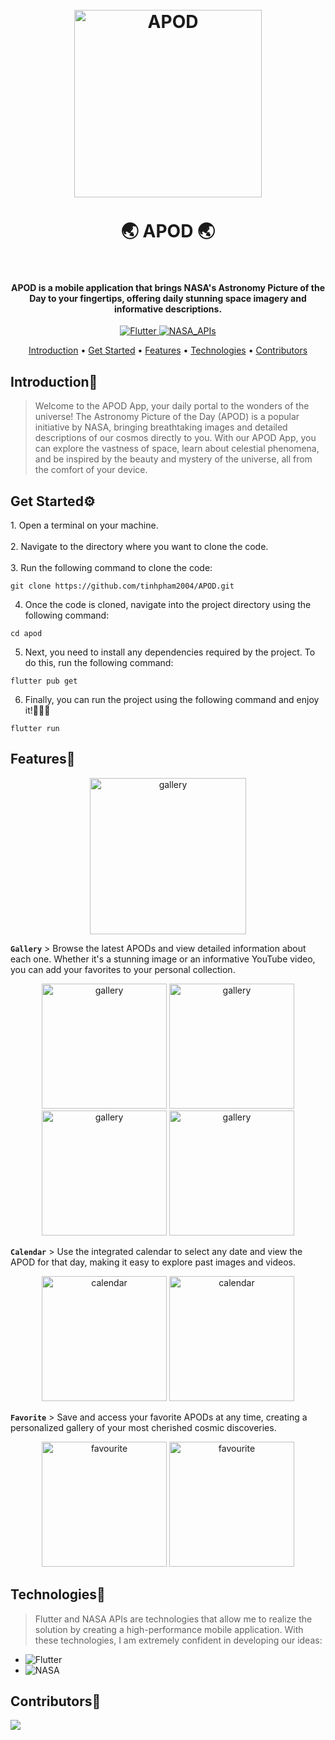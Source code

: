 <h1 align="center">
  <br />
  <img
    src="https://github.com/tinhpham2004/APOD/assets/86793610/657dd91b-cf1d-433b-af52-233dcf82567c"
    alt="APOD"
    width="300"
  />
  <br />
  <br />
  🌏 APOD 🌏
  <br />
  <br />
</h1>

<h4 align="center">
  APOD is a mobile application that brings NASA's Astronomy Picture of the Day to your fingertips, offering daily stunning space imagery and informative descriptions.
</h4>

<p align="center">
  <a href="https://flutter.dev">
    <img
      src="https://img.shields.io/badge/flutter%20version-%3E%3D3.2.2-blue"
      alt="Flutter"
    />
  </a>
  <a href="https://api.nasa.gov/">
    <img
      src="https://img.shields.io/badge/NASA_APIs-%20-green"
      alt="NASA_APIs"
    />
  </a>
</p>

<p align="center">
  <a href="#introduction">Introduction</a> •
  <a href="#get-started">Get Started</a> • <a href="#features">Features</a> •
  <a href="#technologies">Technologies</a> •
  <a href="#contributor">Contributors</a>
</p>

<h2 id="#introduction">Introduction👋</h2>

> Welcome to the APOD App, your daily portal to the wonders of the universe! The Astronomy Picture of the Day (APOD) is a popular initiative by NASA, bringing breathtaking images and detailed descriptions of our cosmos directly to you. With our APOD App, you can explore the vastness of space, learn about celestial phenomena, and be inspired by the beauty and mystery of the universe, all from the comfort of your device.

<h2 id="get-started">Get Started⚙️</h2>
1. Open a terminal on your machine. <br/><br/>
2. Navigate to the directory where you want to clone the code. <br/><br/>
3. Run the following command to clone the code:

```
git clone https://github.com/tinhpham2004/APOD.git
```

4. Once the code is cloned, navigate into the project directory using the following command:

```
cd apod
```

5. Next, you need to install any dependencies required by the project. To do this, run the following command:

```
flutter pub get
```

6. Finally, you can run the project using the following command and enjoy it!🎉🎉🎉

```
flutter run
```

<h2 id="features">Features📱</h2>

<!-- --- -->
<p align="center">
    <img
    src="https://github.com/tinhpham2004/APOD/assets/86793610/b7fa83b6-b605-42ff-8eb2-42d61c79d441"
    alt="gallery"
    width="250"
  />
</p>

**`Gallery`** > Browse the latest APODs and view detailed information about each one. Whether it's a stunning image or an informative YouTube video, you can add your favorites to your personal collection.

<p align="center">
  <img
    src="https://github.com/tinhpham2004/APOD/assets/86793610/9b5f8571-d0d3-4cb4-8a01-bca6f7972df9"
    alt="gallery"
    width="200"
  />
  <img
    src="https://github.com/tinhpham2004/APOD/assets/86793610/c08fded3-0100-482d-b055-a7483d280b7a"
    alt="gallery"
    width="200"
  />
    <img
    src="https://github.com/tinhpham2004/APOD/assets/86793610/e7176d65-2268-4f4d-bd7f-2fc6c40055ae"
    alt="gallery"
    width="200"
  />
      <img
    src="https://github.com/tinhpham2004/APOD/assets/86793610/7ee3ac96-df6c-4fda-b0fa-809123595d6e"
    alt="gallery"
    width="200"
  />
</p>

<!-- --- -->

<!-- --- -->

**`Calendar`** > Use the integrated calendar to select any date and view the APOD for that day, making it easy to explore past images and videos.

<p align="center">
  <img
    src="https://github.com/tinhpham2004/APOD/assets/86793610/c7b61ecd-c292-48b5-81c1-52630213d4c8"
    alt="calendar"
    width="200"
  />
    <img
    src="https://github.com/tinhpham2004/APOD/assets/86793610/7847953a-94ab-4a4e-b40e-bb3c29125ec5"
    alt="calendar"
    width="200"
  />
</p>

<!-- --- -->

<!-- --- -->

**`Favorite`** > Save and access your favorite APODs at any time, creating a personalized gallery of your most cherished cosmic discoveries.

<p align="center">
  <img
    src="https://github.com/tinhpham2004/APOD/assets/86793610/5ce7f7ee-da19-4f29-9e5f-e309b1edad57"
    alt="favourite"
    width="200"
  />
  <img
    src="https://github.com/tinhpham2004/APOD/assets/86793610/2c6ea9e8-f75a-4c5d-9adb-36a2fd4a5332"
    alt="favourite"
    width="200"
  />
</p>

<!-- --- -->

<h2 id="technologies">Technologies🤖</h2>

> Flutter and NASA APIs are technologies that allow me to
realize the solution by creating a high-performance mobile application. With
these technologies, I am extremely confident in developing our ideas:
- ![Flutter](https://img.shields.io/badge/Flutter-%2302569B.svg?style=for-the-badge&logo=Flutter&logoColor=white)
- ![NASA](https://img.shields.io/badge/nasa-%23039BE5.svg?style=for-the-badge&logo=nasa)

<h2 id="contributor">Contributors🤝</h2>
<a href="https://github.com/tinhpham2004/APOD/graphs/contributors">
  <img src="https://contrib.rocks/image?repo=tinhpham2004/DAFA" />
</a>
